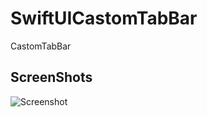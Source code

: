 # SwiftUICastomTabBar
CastomTabBar

## ScreenShots
![Screenshot](https://github.com/Alexander-Sobolev/SwiftUICastomTabBar/blob/main/SwiftUICastomTabBar/Simulator%20Screen.png)
